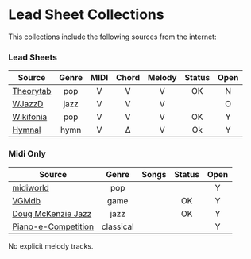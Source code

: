 # Lead Sheet Collections

This collections include the following sources from the internet:


### Lead Sheets

| Source                | Genre      | MIDI | Chord | Melody | Status |  Open  |
|-----------------------|:----------:|:----:|:-----:|:------:|:------:|:------:|
| [Theorytab]           |  pop       |   V  |   V   |   V    |   OK   |   N    |
| [WJazzD]              |  jazz      |   V  |   V   |   V    |        |   O    |
| [Wikifonia]           |  pop       |   V  |   V   |   V    |   OK   |   Y    |
| [Hymnal]              |  hymn      |   V  |   Δ   |   V    |   Ok   |   Y    |

### Midi Only
| Source                | Genre      | Songs  | Status |  Open  |
|-----------------------|:----------:|:------:|:------:|:------:|
| [midiworld]           |  pop       |        |        |   Y    |
| [VGMdb]               |  game      |        |   OK   |   Y    |
| [Doug McKenzie Jazz]  |  jazz      |        |   OK   |   Y    |
| [Piano-e-Competition] |  classical |        |        |   Y    |

No explicit melody tracks.

[Theorytab]: https://www.hooktheory.com/theorytab
[Hymnal]: https://www.hymnal.net/en/home
[Wikifonia]: http://www.wikifonia.org/
[Piano-e-Competition]: http://www.piano-e-competition.com
[WJazzD]: http://jazzomat.hfm-weimar.de/dbformat/dboverview.html
[midiworld]: http://www.midiworld.com
[VGMdb]: https://www.vgmusic.com
[Doug McKenzie Jazz]: http://bushgrafts.com/wp/